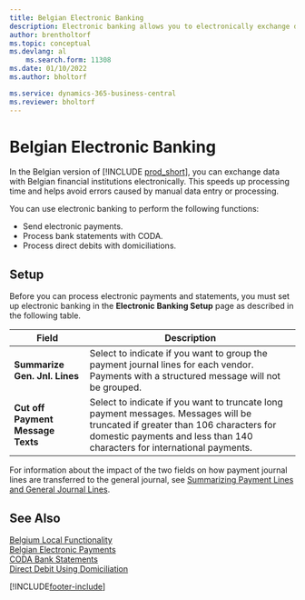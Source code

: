 ```yaml
---
title: Belgian Electronic Banking
description: Electronic banking allows you to electronically exchange data with Belgian financial institutions. This ensures faster processing times and avoids errors.
author: brentholtorf
ms.topic: conceptual
ms.devlang: al
    ms.search.form: 11308
ms.date: 01/10/2022
ms.author: bholtorf

ms.service: dynamics-365-business-central
ms.reviewer: bholtorf
---
```

# Belgian Electronic Banking

In the Belgian version of [!INCLUDE [prod_short](../../includes/prod_short.md)], you can exchange data with Belgian financial institutions  electronically. This speeds up processing time and helps avoid errors caused by manual data entry or processing.  

You can use electronic banking to perform the following functions:  

- Send electronic payments.  
- Process bank statements with CODA.  
- Process direct debits with domiciliations.  

## Setup

Before you can process electronic payments and statements, you must set up electronic banking in the **Electronic Banking Setup** page as described in the following table.

|Field|Description |
|-----|------------|
|**Summarize Gen. Jnl. Lines**| Select to indicate if you want to group the payment journal lines for each vendor. Payments with a structured message will not be grouped. |
|**Cut off Payment Message Texts** |Select to indicate if you want to truncate long payment messages. Messages will be truncated if greater than 106 characters for domestic payments and less than 140 characters for international payments. |

For information about the impact of the two fields on how payment journal lines are transferred to the general journal, see [Summarizing Payment Lines and General Journal Lines](summarizing-payment-lines-and-general-journal-lines.md).  

## See Also

[Belgium Local Functionality](belgium-local-functionality.md)  
[Belgian Electronic Payments](belgian-electronic-payments.md)  
[CODA Bank Statements](coda-bank-statements.md)  
[Direct Debit Using Domiciliation](direct-debit-using-domiciliation.md)


[!INCLUDE[footer-include](../../includes/footer-banner.md)]